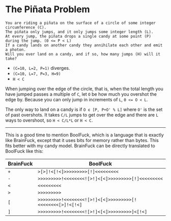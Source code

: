 # The Piñata Problem

    You are riding a piñata on the surface of a circle of some integer circumference (C).
    The piñata only jumps, and it only jumps some integer length (L).
    At every jump, the piñata drops a single candy at some point (P) during the jump. (0 <= P < L)
    If a candy lands on another candy they annihilate each other and emit a photon.
    Will you ever land on a candy, and if so, how many jumps (H) will it take?

* `(C=10, L=2, P=1)` diverges.
* `(C=10, L=7, P=3, H=9)`
* `H < C`

When jumping over the edge of the circle, that is, when the total length you have jumped passes a multiple of `C`, let `O` be how much you overshot the edge by. Because you can only jump in increments of `L`, `0 <= O < L`.

The only way to land on a candy is if `O ϵ [P, P+O' % L]` where `O'` is the set of past overshots. It takes `C/L` jumps to get over the edge and there are `L` ways to overshoot, so `H < C/L*L` or `H < C`.

--------

This is a good time to mention BoolFuck, which is a language that is exactly like BrainFuck, except that it uses bits for memory rather than bytes. This fits better with my candy model. BrainFuck can be directly translated to BoolFuck like this:

| BrainFuck | BoolFuck                                                  |
|-----------|-----------------------------------------------------------|
| `+`       | `>[>]!<[!<]>>>>>>>>>[!]<<<<<<<<<`                         |
| `-`       | `>>>>>>>>>!<<<<<<<<![>!]<[<]>>>>>>>>>[!]<<<<<<<<<`        |
| `<`       | `<<<<<<<<<`                                               |
| `>`       | `>>>>>>>>>`                                               |
| `[`       | `>>>>>>>>>!<<<<<<<<![>!]<[<]>>>>>>>>>[!<<<<<<<<[>]!<[!<]` |
| `]`       | `>>>>>>>>>!<<<<<<<<![>!]<[<]>>>>>>>>>]<[!<]`              |

